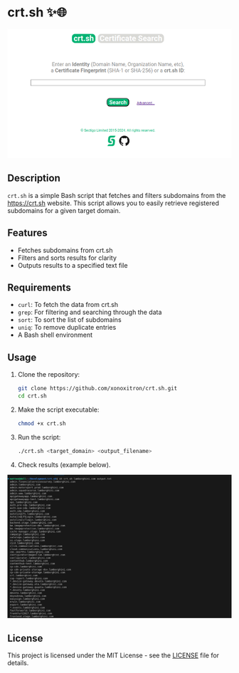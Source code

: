 # crt.sh ✨🌐

![crt.sh](https://github.com/xonoxitron/crt.sh/blob/main/banner.png?raw=true)

## Description

`crt.sh` is a simple Bash script that fetches and filters subdomains from the https://crt.sh website. This script allows you to easily retrieve registered subdomains for a given target domain.

## Features

- Fetches subdomains from crt.sh
- Filters and sorts results for clarity
- Outputs results to a specified text file

## Requirements

- `curl`: To fetch the data from crt.sh
- `grep`: For filtering and searching through the data
- `sort`: To sort the list of subdomains
- `uniq`: To remove duplicate entries
- A Bash shell environment

## Usage

1. Clone the repository:

   ```bash
   git clone https://github.com/xonoxitron/crt.sh.git
   cd crt.sh

   ```

2. Make the script executable:

   ```bash
   chmod +x crt.sh

   ```

3. Run the script:

   ```bash
   ./crt.sh <target_domain> <output_filename>
   ```

4. Check results (example below).

![crt.sh](https://github.com/xonoxitron/crt.sh/blob/main/example.png?raw=true)

## License

This project is licensed under the MIT License - see the [LICENSE](LICENSE) file for details.
